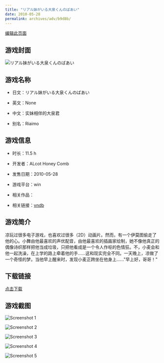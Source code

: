 ```yaml
---
title: "リアル妹がいる大泉くんのばあい"
date: 2010-05-28
permalink: archives/adv/b9d8b/
---
```

[编辑此页面](https://github.com/ACG-3/ADV3-source/blob/main/source/_posts/%E3%83%AA%E3%82%A2%E3%83%AB%E5%A6%B9%E3%81%8C%E3%81%84%E3%82%8B%E5%A4%A7%E6%B3%89%E3%81%8F%E3%82%93%E3%81%AE%E3%81%B0%E3%81%82%E3%81%84.md)

## 游戏封面

![リアル妹がいる大泉くんのばあい](https://pan.timero.xyz/d/onedrive/img_lib_001/%E3%83%AA%E3%82%A2%E3%83%AB%E5%A6%B9%E3%81%8C%E3%81%84%E3%82%8B%E5%A4%A7%E6%B3%89%E3%81%8F%E3%82%93%E3%81%AE%E3%81%B0%E3%81%82%E3%81%84_cover.avif)


## 游戏名称

- 日文：リアル妹がいる大泉くんのばあい
- 英文：None
- 中文：实妹相伴的大泉君

- 别名：Riaimo


## 游戏信息

- 时长：11.5 h
- 开发者：ALcot Honey Comb
- 发售日期：2010-05-28
- 游戏平台：win
- 相关作品：

- 相关链接：[vndb](https://vndb.org/v3746)


## 游戏简介

凉玩过很多电子游戏，也喜欢过很多（2D）动画片。然而，有一个伊莫图偷走了他的心。小舞由他最喜欢的声优配音，由他最喜欢的插画家绘制，她不像他真正的偶像诗织那样把他当成垃圾，只把他看成是一个令人作呕的色情狂。不，小麦会和他一起洗澡，在上学的路上牵着他的手......这和现实完全不同。一天晚上，凉做了一个奇怪的梦。当他早上醒来时，发现小麦正跨坐在他身上......"早上好，哥哥！"




## 下载链接

[点击下载](https://pan.timero.xyz/onedrive/adv_lib_001/%E3%83%AA%E3%82%A2%E3%83%AB%E5%A6%B9%E3%81%8C%E3%81%84%E3%82%8B%E5%A4%A7%E6%B3%89%E3%81%8F%E3%82%93%E3%81%AE%E3%81%B0%E3%81%82%E3%81%84)


## 游戏截图


![Screenshot 1](https://pan.timero.xyz/d/onedrive/img_lib_001/%E3%83%AA%E3%82%A2%E3%83%AB%E5%A6%B9%E3%81%8C%E3%81%84%E3%82%8B%E5%A4%A7%E6%B3%89%E3%81%8F%E3%82%93%E3%81%AE%E3%81%B0%E3%81%82%E3%81%84_Screenshot_1.avif)

![Screenshot 2](https://pan.timero.xyz/d/onedrive/img_lib_001/%E3%83%AA%E3%82%A2%E3%83%AB%E5%A6%B9%E3%81%8C%E3%81%84%E3%82%8B%E5%A4%A7%E6%B3%89%E3%81%8F%E3%82%93%E3%81%AE%E3%81%B0%E3%81%82%E3%81%84_Screenshot_2.avif)

![Screenshot 3](https://pan.timero.xyz/d/onedrive/img_lib_001/%E3%83%AA%E3%82%A2%E3%83%AB%E5%A6%B9%E3%81%8C%E3%81%84%E3%82%8B%E5%A4%A7%E6%B3%89%E3%81%8F%E3%82%93%E3%81%AE%E3%81%B0%E3%81%82%E3%81%84_Screenshot_3.avif)

![Screenshot 4](https://pan.timero.xyz/d/onedrive/img_lib_001/%E3%83%AA%E3%82%A2%E3%83%AB%E5%A6%B9%E3%81%8C%E3%81%84%E3%82%8B%E5%A4%A7%E6%B3%89%E3%81%8F%E3%82%93%E3%81%AE%E3%81%B0%E3%81%82%E3%81%84_Screenshot_4.avif)

![Screenshot 5](https://pan.timero.xyz/d/onedrive/img_lib_001/%E3%83%AA%E3%82%A2%E3%83%AB%E5%A6%B9%E3%81%8C%E3%81%84%E3%82%8B%E5%A4%A7%E6%B3%89%E3%81%8F%E3%82%93%E3%81%AE%E3%81%B0%E3%81%82%E3%81%84_Screenshot_5.avif)

